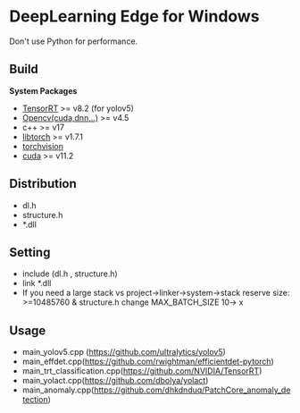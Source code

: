 # DeepLearning Edge for Windows
Don't use Python for performance.

## Build
**System Packages**
* [TensorRT](https://github.com/NVIDIA/TensorRT) >= v8.2 (for yolov5)
* [Opencv(cuda,dnn,..)](https://github.com/opencv/opencv) >= v4.5
* c++ >= v17
* [libtorch](https://pytorch.org/) >= v1.7.1
* [torchvision](https://github.com/pytorch/vision/releases) 
* [cuda](https://developer.nvidia.com/cuda-toolkit) >= v11.2 

## Distribution
* dl.h 
* structure.h
* *.dll

## Setting
* include (dl.h  , structure.h)
* link *.dll 
* If you need a large stack vs project->linker->system->stack reserve size: >=10485760  & structure.h change  MAX_BATCH_SIZE 10-> x 


## Usage 
* main_yolov5.cpp (https://github.com/ultralytics/yolov5)
* main_effdet.cpp(https://github.com/rwightman/efficientdet-pytorch)
* main_trt_classification.cpp(https://github.com/NVIDIA/TensorRT)
* main_yolact.cpp(https://github.com/dbolya/yolact)
* main_anomaly.cpp(https://github.com/dhkdnduq/PatchCore_anomaly_detection) 


